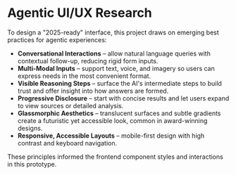 # Agentic UI/UX Research

To design a "2025-ready" interface, this project draws on emerging best practices for agentic experiences:

- **Conversational Interactions** – allow natural language queries with contextual follow-up, reducing rigid form inputs.
- **Multi-Modal Inputs** – support text, voice, and imagery so users can express needs in the most convenient format.
- **Visible Reasoning Steps** – surface the AI's intermediate steps to build trust and offer insight into how answers are formed.
- **Progressive Disclosure** – start with concise results and let users expand to view sources or detailed analysis.
- **Glassmorphic Aesthetics** – translucent surfaces and subtle gradients create a futuristic yet accessible look, common in award-winning designs.
- **Responsive, Accessible Layouts** – mobile-first design with high contrast and keyboard navigation.

These principles informed the frontend component styles and interactions in this prototype.
